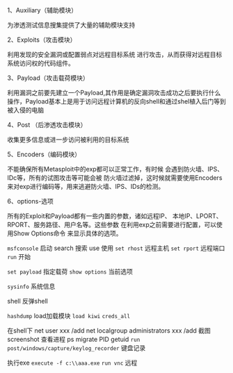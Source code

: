 1、Auxiliary（辅助模块）

为渗透测试信息搜集提供了大量的辅助模块支持

2、Exploits（攻击模块）

利用发现的安全漏洞或配置弱点对远程目标系统 进行攻击，从而获得对远程目标系统访问权的代码组件。

3、Payload（攻击载荷模块）

利用漏洞之前要先建立一个Payload,其作用是确定漏洞攻击成功之后要执行什么操作，Payload基本上是用于访问远程计算机的反向shell和通过shel植入后门等到被入侵的电脑

4、Post （后渗透攻击模块）

收集更多信息或进一步访问被利用的目标系统

5、Encoders（编码模块）

不能确保所有Metasploit中的exp都可以正常工作，有时候 会遇到防火墙、IPS、IDc等，所有的试图攻击等可能会被 防火墙过滤掉，这时候就需要使用Encoders来对exp进行编码等，用来逃避防火墙、IPS、IDs的检测。

6、options-选项

所有的Exploit和Payload都有一些内置的参数，诸如远程IP、 本地IP、LPORT、RPORT、服务路径、用户名等。这些参数 在利用exp之前需要进行配置，可以使用Show Options命令 来显示具体的选项。


`msfconsole` 启动
search 搜索
use 使用
`set rhost` 远程主机
`set rport` 远程端口
`run` 开始

`set payload`  指定载荷
`show options` 当前选项

`sysinfo` 系统信息

shell 反弹shell

`hashdump`
load加载模块
`load kiwi`
`creds_all`

在shell下
net user xxx /add
net localgroup administrators xxx /add
截图
screenshot
查看进程
ps 
migrate PID
getuid
`run post/windows/capture/keylog_recorder` 键盘记录

执行exe
`execute -f c:\\aaa.exe`
`run vnc` 远程